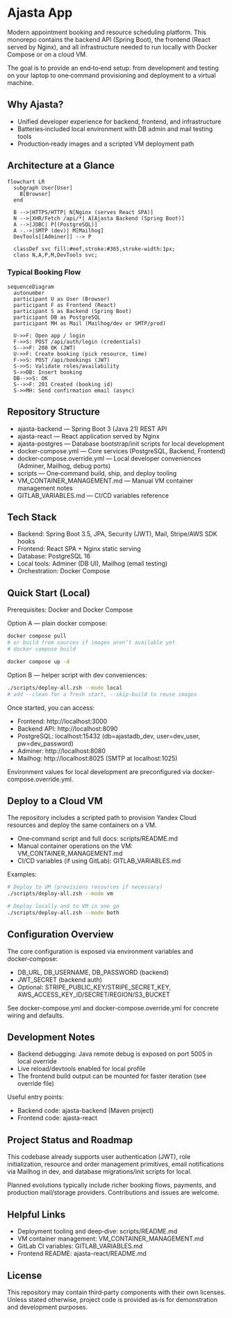 # Ajasta App

Modern appointment booking and resource scheduling platform. This monorepo contains the backend API (Spring Boot), the frontend (React served by Nginx), and all infrastructure needed to run locally with Docker Compose or on a cloud VM.

The goal is to provide an end‑to‑end setup: from development and testing on your laptop to one‑command provisioning and deployment to a virtual machine.


## Why Ajasta?
- Unified developer experience for backend, frontend, and infrastructure
- Batteries‑included local environment with DB admin and mail testing tools
- Production‑ready images and a scripted VM deployment path


## Architecture at a Glance

```mermaid
flowchart LR
  subgraph User[User]
    B[Browser]
  end

  B -->|HTTPS/HTTP| N[Nginx (serves React SPA)]
  N -->|XHR/Fetch /api/*| A[Ajasta Backend (Spring Boot)]
  A -->|JDBC| P[(PostgreSQL)]
  A -.->|SMTP (dev)| M[Mailhog]
  DevTools[[Adminer]] --> P

  classDef svc fill:#eef,stroke:#365,stroke-width:1px;
  class N,A,P,M,DevTools svc;
```

### Typical Booking Flow
```mermaid
sequenceDiagram
  autonumber
  participant U as User (Browser)
  participant F as Frontend (React)
  participant S as Backend (Spring Boot)
  participant DB as PostgreSQL
  participant MH as Mail (Mailhog/dev or SMTP/prod)

  U->>F: Open app / login
  F->>S: POST /api/auth/login (credentials)
  S-->>F: 200 OK (JWT)
  U->>F: Create booking (pick resource, time)
  F->>S: POST /api/bookings (JWT)
  S->>S: Validate roles/availability
  S->>DB: Insert booking
  DB-->>S: OK
  S-->>F: 201 Created (booking id)
  S->>MH: Send confirmation email (async)
```


## Repository Structure
- ajasta-backend — Spring Boot 3 (Java 21) REST API
- ajasta-react — React application served by Nginx
- ajasta-postgres — Database bootstrap/init scripts for local development
- docker-compose.yml — Core services (PostgreSQL, Backend, Frontend)
- docker-compose.override.yml — Local developer conveniences (Adminer, Mailhog, debug ports)
- scripts — One‑command build, ship, and deploy tooling
- VM_CONTAINER_MANAGEMENT.md — Manual VM container management notes
- GITLAB_VARIABLES.md — CI/CD variables reference


## Tech Stack
- Backend: Spring Boot 3.5, JPA, Security (JWT), Mail, Stripe/AWS SDK hooks
- Frontend: React SPA + Nginx static serving
- Database: PostgreSQL 16
- Local tools: Adminer (DB UI), Mailhog (email testing)
- Orchestration: Docker Compose


## Quick Start (Local)
Prerequisites: Docker and Docker Compose

Option A — plain docker compose:

```bash
docker compose pull
# or build from sources if images aren’t available yet
# docker compose build

docker compose up -d
```

Option B — helper script with dev conveniences:

```bash
./scripts/deploy-all.zsh --mode local
# add --clean for a fresh start, --skip-build to reuse images
```

Once started, you can access:
- Frontend: http://localhost:3000
- Backend API: http://localhost:8090
- PostgreSQL: localhost:15432 (db=ajastadb_dev, user=dev_user, pw=dev_password)
- Adminer: http://localhost:8080
- Mailhog: http://localhost:8025 (SMTP at localhost:1025)

Environment values for local development are preconfigured via docker-compose.override.yml.


## Deploy to a Cloud VM
The repository includes a scripted path to provision Yandex Cloud resources and deploy the same containers on a VM.

- One‑command script and full docs: scripts/README.md
- Manual container operations on the VM: VM_CONTAINER_MANAGEMENT.md
- CI/CD variables (if using GitLab): GITLAB_VARIABLES.md

Examples:
```bash
# Deploy to VM (provisions resources if necessary)
./scripts/deploy-all.zsh --mode vm

# Deploy locally and to VM in one go
./scripts/deploy-all.zsh --mode both
```


## Configuration Overview
The core configuration is exposed via environment variables and docker‑compose:
- DB_URL, DB_USERNAME, DB_PASSWORD (backend)
- JWT_SECRET (backend auth)
- Optional: STRIPE_PUBLIC_KEY/STRIPE_SECRET_KEY, AWS_ACCESS_KEY_ID/SECRET/REGION/S3_BUCKET

See docker-compose.yml and docker-compose.override.yml for concrete wiring and defaults.


## Development Notes
- Backend debugging: Java remote debug is exposed on port 5005 in local override
- Live reload/devtools enabled for local profile
- The frontend build output can be mounted for faster iteration (see override file)

Useful entry points:
- Backend code: ajasta-backend (Maven project)
- Frontend code: ajasta-react


## Project Status and Roadmap
This codebase already supports user authentication (JWT), role initialization, resource and order management primitives, email notifications via Mailhog in dev, and database migrations/init scripts for local.

Planned evolutions typically include richer booking flows, payments, and production mail/storage providers. Contributions and issues are welcome.


## Helpful Links
- Deployment tooling and deep‑dive: scripts/README.md
- VM container management: VM_CONTAINER_MANAGEMENT.md
- GitLab CI variables: GITLAB_VARIABLES.md
- Frontend README: ajasta-react/README.md


## License
This repository may contain third‑party components with their own licenses. Unless stated otherwise, project code is provided as‑is for demonstration and development purposes.
